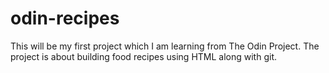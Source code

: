 # odin-recipes
This will be my first project which I am learning from The Odin Project.
The project is about building food recipes using HTML along with git.